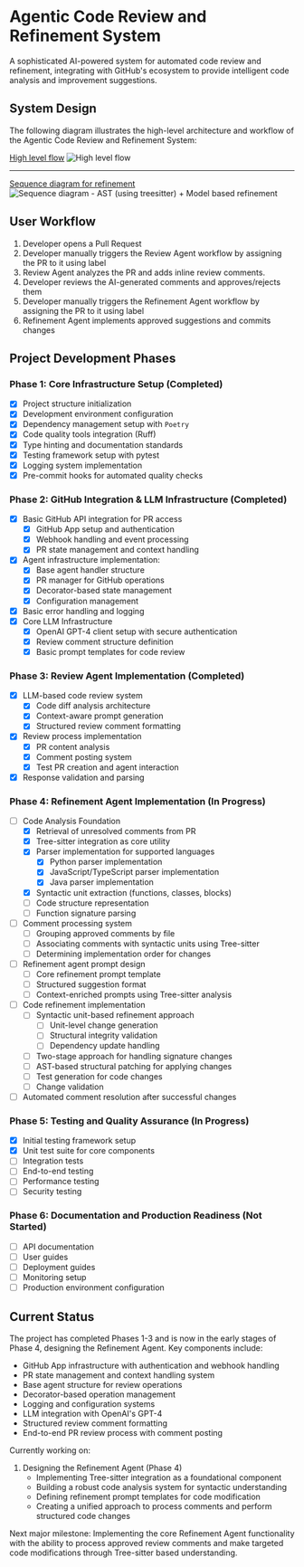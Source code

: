 # Agentic Code Review and Refinement System

A sophisticated AI-powered system for automated code review and refinement, integrating with GitHub's ecosystem to provide intelligent code analysis and improvement suggestions.

## System Design

The following diagram illustrates the high-level architecture and workflow of the Agentic Code Review and Refinement System:

[High level flow](https://excalidraw.com/#room=4dd1c0e4005f7423fa9e,y147i26ttB-UIqxbYdifxw)
![High level flow](docs/assets/Design%20-%20Code%20Review%20%26%20Refinement%20Agent.png)

---
[Sequence diagram for refinement](https://excalidraw.com/#json=5ZTVdYF8S7wBNruJcUFj3,w8Nr423cho_GauPzmjNmQw)
![Sequence diagram - AST (using treesitter) + Model based refinement](docs/assets/Seq%20diagram%20-%20Refinement%20agent.png)



## User Workflow

1. Developer opens a Pull Request
2. Developer manually triggers the Review Agent workflow by assigning the PR to it using label
3. Review Agent analyzes the PR and adds inline review comments.
4. Developer reviews the AI-generated comments and approves/rejects them
5. Developer manually triggers the Refinement Agent workflow by assigning the PR to it using label
6. Refinement Agent implements approved suggestions and commits changes

## Project Development Phases

### Phase 1: Core Infrastructure Setup (Completed)
- [x] Project structure initialization
- [x] Development environment configuration
- [x] Dependency management setup with `Poetry`
- [x] Code quality tools integration (Ruff)
- [x] Type hinting and documentation standards
- [x] Testing framework setup with pytest
- [x] Logging system implementation
- [x] Pre-commit hooks for automated quality checks

### Phase 2: GitHub Integration & LLM Infrastructure (Completed)
- [x] Basic GitHub API integration for PR access
  - [x] GitHub App setup and authentication
  - [x] Webhook handling and event processing
  - [x] PR state management and context handling
- [x] Agent infrastructure implementation:
  - [x] Base agent handler structure
  - [x] PR manager for GitHub operations
  - [x] Decorator-based state management
  - [x] Configuration management
- [x] Basic error handling and logging
- [x] Core LLM Infrastructure
  - [x] OpenAI GPT-4 client setup with secure authentication
  - [x] Review comment structure definition
  - [x] Basic prompt templates for code review

### Phase 3: Review Agent Implementation (Completed)
- [x] LLM-based code review system
  - [x] Code diff analysis architecture
  - [x] Context-aware prompt generation
  - [x] Structured review comment formatting
- [x] Review process implementation
  - [x] PR content analysis
  - [x] Comment posting system
  - [x] Test PR creation and agent interaction
- [x] Response validation and parsing

### Phase 4: Refinement Agent Implementation (In Progress)
- [ ] Code Analysis Foundation
  - [x] Retrieval of unresolved comments from PR
  - [x] Tree-sitter integration as core utility
  - [x] Parser implementation for supported languages
    - [x] Python parser implementation
    - [x] JavaScript/TypeScript parser implementation
    - [x] Java parser implementation
  - [x] Syntactic unit extraction (functions, classes, blocks)
  - [ ] Code structure representation
  - [ ] Function signature parsing
- [ ] Comment processing system
  - [ ] Grouping approved comments by file
  - [ ] Associating comments with syntactic units using Tree-sitter
  - [ ] Determining implementation order for changes
- [ ] Refinement agent prompt design
  - [ ] Core refinement prompt template
  - [ ] Structured suggestion format
  - [ ] Context-enriched prompts using Tree-sitter analysis
- [ ] Code refinement implementation
  - [ ] Syntactic unit-based refinement approach
    - [ ] Unit-level change generation
    - [ ] Structural integrity validation
    - [ ] Dependency update handling
  - [ ] Two-stage approach for handling signature changes
  - [ ] AST-based structural patching for applying changes
  - [ ] Test generation for code changes
  - [ ] Change validation
- [ ] Automated comment resolution after successful changes

### Phase 5: Testing and Quality Assurance (In Progress)
- [x] Initial testing framework setup
- [x] Unit test suite for core components
- [ ] Integration tests
- [ ] End-to-end testing
- [ ] Performance testing
- [ ] Security testing

### Phase 6: Documentation and Production Readiness (Not Started)
- [ ] API documentation
- [ ] User guides
- [ ] Deployment guides
- [ ] Monitoring setup
- [ ] Production environment configuration

## Current Status

The project has completed Phases 1-3 and is now in the early stages of Phase 4, designing the Refinement Agent. Key components include:

- GitHub App infrastructure with authentication and webhook handling
- PR state management and context handling system
- Base agent structure for review operations
- Decorator-based operation management
- Logging and configuration systems
- LLM integration with OpenAI's GPT-4
- Structured review comment formatting
- End-to-end PR review process with comment posting

Currently working on:
1. Designing the Refinement Agent (Phase 4)
   - Implementing Tree-sitter integration as a foundational component
   - Building a robust code analysis system for syntactic understanding
   - Defining refinement prompt templates for code modification
   - Creating a unified approach to process comments and perform structured code changes

Next major milestone: Implementing the core Refinement Agent functionality with the ability to process approved review comments and make targeted code modifications through Tree-sitter based understanding.
